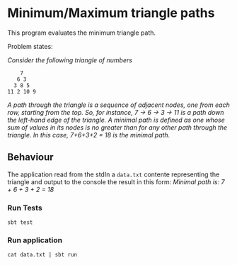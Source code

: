 # Minimum/Maximum triangle paths
This program evaluates the minimum triangle path.

Problem states:

*Consider the following triangle of numbers*

```
    7
   6 3
  3 8 5
11 2 10 9
```

*A path through the triangle is a sequence of adjacent nodes, one from each row, starting from the top. So, for instance,
 7 → 6 → 3 → 11 is a path down the left-hand edge of the triangle.
 A minimal path is defined as one whose sum of values in its nodes is no greater than for any other
  path through the triangle.
  In this case, 7+6+3+2 = 18 is the minimal path.*
 
 ## Behaviour
 The application read from the stdIn a `data.txt` contente representing the triangle and output to the console the result in this form:
 *Minimal path is: 7 + 6 + 3 + 2 = 18*
 
 ### Run Tests
 `sbt test`
 
 ### Run application
 `cat data.txt | sbt run`